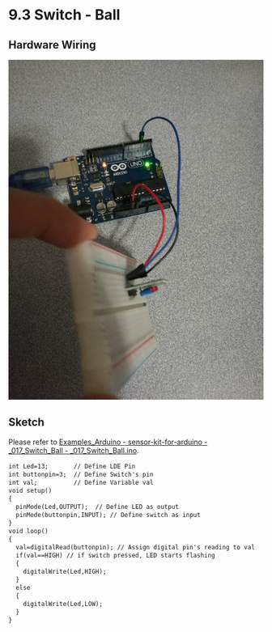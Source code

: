 # 9.3 Switch - Ball

## Hardware Wiring
![Image](../../Examples/sensor-kit-for-arduino/017_switch_ball.jpg)

## Sketch
Please refer to [Examples_Arduino - sensor-kit-for-arduino - _017_Switch_Ball - _017_Switch_Ball.ino](https://github.com/LongerVisionRobot/Examples_Arduino/blob/master/sensor-kit-for-arduino/_017_Switch_Ball/_017_Switch_Ball.ino).
```
int Led=13;       // Define LDE Pin
int buttonpin=3;  // Define Switch's pin
int val;          // Define Variable val
void setup()
{
  pinMode(Led,OUTPUT);  // Define LED as output
  pinMode(buttonpin,INPUT); // Define switch as input
}
void loop()
{
  val=digitalRead(buttonpin); // Assign digital pin's reading to val
  if(val==HIGH) // if switch pressed, LED starts flashing
  {
    digitalWrite(Led,HIGH);
  }
  else
  {
    digitalWrite(Led,LOW);
  }
}
```